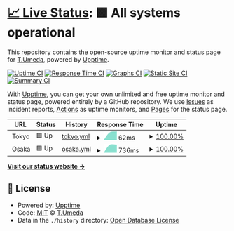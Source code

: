 # [📈 Live Status](https://x86taka.github.io/status): <!--live status--> **🟩 All systems operational**

This repository contains the open-source uptime monitor and status page for [T.Umeda](https://x86taka.github.io/status), powered by [Upptime](https://github.com/upptime/upptime).

[![Uptime CI](https://github.com/x86taka/status/workflows/Uptime%20CI/badge.svg)](https://github.com/x86taka/status/actions?query=workflow%3A%22Uptime+CI%22)
[![Response Time CI](https://github.com/x86taka/status/workflows/Response%20Time%20CI/badge.svg)](https://github.com/x86taka/status/actions?query=workflow%3A%22Response+Time+CI%22)
[![Graphs CI](https://github.com/x86taka/status/workflows/Graphs%20CI/badge.svg)](https://github.com/x86taka/status/actions?query=workflow%3A%22Graphs+CI%22)
[![Static Site CI](https://github.com/x86taka/status/workflows/Static%20Site%20CI/badge.svg)](https://github.com/x86taka/status/actions?query=workflow%3A%22Static+Site+CI%22)
[![Summary CI](https://github.com/x86taka/status/workflows/Summary%20CI/badge.svg)](https://github.com/x86taka/status/actions?query=workflow%3A%22Summary+CI%22)

With [Upptime](https://upptime.js.org), you can get your own unlimited and free uptime monitor and status page, powered entirely by a GitHub repository. We use [Issues](https://github.com/x86taka/status/issues) as incident reports, [Actions](https://github.com/x86taka/status/actions) as uptime monitors, and [Pages](https://x86taka.github.io/status) for the status page.

<!--start: status pages-->
<!-- This summary is generated by Upptime (https://github.com/upptime/upptime) -->
<!-- Do not edit this manually, your changes will be overwritten -->
<!-- prettier-ignore -->
| URL | Status | History | Response Time | Uptime |
| --- | ------ | ------- | ------------- | ------ |
| <img alt="" src="https://favicons.githubusercontent.com/null" height="13"> Tokyo | 🟩 Up | [tokyo.yml](https://github.com/x86taka/status/commits/HEAD/history/tokyo.yml) | <details><summary><img alt="Response time graph" src="./graphs/tokyo/response-time-week.png" height="20"> 62ms</summary><br><a href="https://x86taka.github.io/status/history/tokyo"><img alt="Response time 62" src="https://img.shields.io/endpoint?url=https%3A%2F%2Fraw.githubusercontent.com%2Fx86taka%2Fstatus%2FHEAD%2Fapi%2Ftokyo%2Fresponse-time.json"></a><br><a href="https://x86taka.github.io/status/history/tokyo"><img alt="24-hour response time 62" src="https://img.shields.io/endpoint?url=https%3A%2F%2Fraw.githubusercontent.com%2Fx86taka%2Fstatus%2FHEAD%2Fapi%2Ftokyo%2Fresponse-time-day.json"></a><br><a href="https://x86taka.github.io/status/history/tokyo"><img alt="7-day response time 62" src="https://img.shields.io/endpoint?url=https%3A%2F%2Fraw.githubusercontent.com%2Fx86taka%2Fstatus%2FHEAD%2Fapi%2Ftokyo%2Fresponse-time-week.json"></a><br><a href="https://x86taka.github.io/status/history/tokyo"><img alt="30-day response time 62" src="https://img.shields.io/endpoint?url=https%3A%2F%2Fraw.githubusercontent.com%2Fx86taka%2Fstatus%2FHEAD%2Fapi%2Ftokyo%2Fresponse-time-month.json"></a><br><a href="https://x86taka.github.io/status/history/tokyo"><img alt="1-year response time 62" src="https://img.shields.io/endpoint?url=https%3A%2F%2Fraw.githubusercontent.com%2Fx86taka%2Fstatus%2FHEAD%2Fapi%2Ftokyo%2Fresponse-time-year.json"></a></details> | <details><summary><a href="https://x86taka.github.io/status/history/tokyo">100.00%</a></summary><a href="https://x86taka.github.io/status/history/tokyo"><img alt="All-time uptime 100.00%" src="https://img.shields.io/endpoint?url=https%3A%2F%2Fraw.githubusercontent.com%2Fx86taka%2Fstatus%2FHEAD%2Fapi%2Ftokyo%2Fuptime.json"></a><br><a href="https://x86taka.github.io/status/history/tokyo"><img alt="24-hour uptime 100.00%" src="https://img.shields.io/endpoint?url=https%3A%2F%2Fraw.githubusercontent.com%2Fx86taka%2Fstatus%2FHEAD%2Fapi%2Ftokyo%2Fuptime-day.json"></a><br><a href="https://x86taka.github.io/status/history/tokyo"><img alt="7-day uptime 100.00%" src="https://img.shields.io/endpoint?url=https%3A%2F%2Fraw.githubusercontent.com%2Fx86taka%2Fstatus%2FHEAD%2Fapi%2Ftokyo%2Fuptime-week.json"></a><br><a href="https://x86taka.github.io/status/history/tokyo"><img alt="30-day uptime 100.00%" src="https://img.shields.io/endpoint?url=https%3A%2F%2Fraw.githubusercontent.com%2Fx86taka%2Fstatus%2FHEAD%2Fapi%2Ftokyo%2Fuptime-month.json"></a><br><a href="https://x86taka.github.io/status/history/tokyo"><img alt="1-year uptime 100.00%" src="https://img.shields.io/endpoint?url=https%3A%2F%2Fraw.githubusercontent.com%2Fx86taka%2Fstatus%2FHEAD%2Fapi%2Ftokyo%2Fuptime-year.json"></a></details>
| <img alt="" src="https://favicons.githubusercontent.com/null" height="13"> Osaka | 🟩 Up | [osaka.yml](https://github.com/x86taka/status/commits/HEAD/history/osaka.yml) | <details><summary><img alt="Response time graph" src="./graphs/osaka/response-time-week.png" height="20"> 736ms</summary><br><a href="https://x86taka.github.io/status/history/osaka"><img alt="Response time 736" src="https://img.shields.io/endpoint?url=https%3A%2F%2Fraw.githubusercontent.com%2Fx86taka%2Fstatus%2FHEAD%2Fapi%2Fosaka%2Fresponse-time.json"></a><br><a href="https://x86taka.github.io/status/history/osaka"><img alt="24-hour response time 736" src="https://img.shields.io/endpoint?url=https%3A%2F%2Fraw.githubusercontent.com%2Fx86taka%2Fstatus%2FHEAD%2Fapi%2Fosaka%2Fresponse-time-day.json"></a><br><a href="https://x86taka.github.io/status/history/osaka"><img alt="7-day response time 736" src="https://img.shields.io/endpoint?url=https%3A%2F%2Fraw.githubusercontent.com%2Fx86taka%2Fstatus%2FHEAD%2Fapi%2Fosaka%2Fresponse-time-week.json"></a><br><a href="https://x86taka.github.io/status/history/osaka"><img alt="30-day response time 736" src="https://img.shields.io/endpoint?url=https%3A%2F%2Fraw.githubusercontent.com%2Fx86taka%2Fstatus%2FHEAD%2Fapi%2Fosaka%2Fresponse-time-month.json"></a><br><a href="https://x86taka.github.io/status/history/osaka"><img alt="1-year response time 736" src="https://img.shields.io/endpoint?url=https%3A%2F%2Fraw.githubusercontent.com%2Fx86taka%2Fstatus%2FHEAD%2Fapi%2Fosaka%2Fresponse-time-year.json"></a></details> | <details><summary><a href="https://x86taka.github.io/status/history/osaka">100.00%</a></summary><a href="https://x86taka.github.io/status/history/osaka"><img alt="All-time uptime 100.00%" src="https://img.shields.io/endpoint?url=https%3A%2F%2Fraw.githubusercontent.com%2Fx86taka%2Fstatus%2FHEAD%2Fapi%2Fosaka%2Fuptime.json"></a><br><a href="https://x86taka.github.io/status/history/osaka"><img alt="24-hour uptime 100.00%" src="https://img.shields.io/endpoint?url=https%3A%2F%2Fraw.githubusercontent.com%2Fx86taka%2Fstatus%2FHEAD%2Fapi%2Fosaka%2Fuptime-day.json"></a><br><a href="https://x86taka.github.io/status/history/osaka"><img alt="7-day uptime 100.00%" src="https://img.shields.io/endpoint?url=https%3A%2F%2Fraw.githubusercontent.com%2Fx86taka%2Fstatus%2FHEAD%2Fapi%2Fosaka%2Fuptime-week.json"></a><br><a href="https://x86taka.github.io/status/history/osaka"><img alt="30-day uptime 100.00%" src="https://img.shields.io/endpoint?url=https%3A%2F%2Fraw.githubusercontent.com%2Fx86taka%2Fstatus%2FHEAD%2Fapi%2Fosaka%2Fuptime-month.json"></a><br><a href="https://x86taka.github.io/status/history/osaka"><img alt="1-year uptime 100.00%" src="https://img.shields.io/endpoint?url=https%3A%2F%2Fraw.githubusercontent.com%2Fx86taka%2Fstatus%2FHEAD%2Fapi%2Fosaka%2Fuptime-year.json"></a></details>

<!--end: status pages-->

[**Visit our status website →**](https://x86taka.github.io/status)

## 📄 License

- Powered by: [Upptime](https://github.com/upptime/upptime)
- Code: [MIT](./LICENSE) © [T.Umeda](https://x86taka.github.io/status)
- Data in the `./history` directory: [Open Database License](https://opendatacommons.org/licenses/odbl/1-0/)
